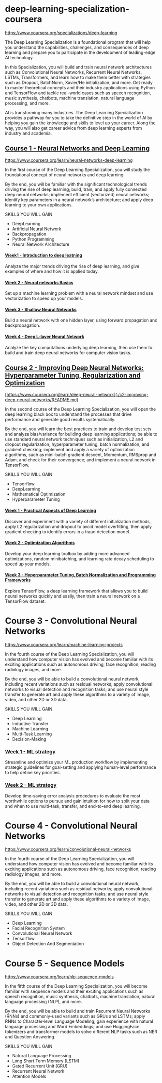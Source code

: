 # deep-learning-specialization-coursera

https://www.coursera.org/specializations/deep-learning


The Deep Learning Specialization is a foundational program that will help you understand the capabilities, challenges, and consequences of deep learning and prepare you to participate in the development of leading-edge AI technology. 

In this Specialization, you will build and train neural network architectures such as Convolutional Neural Networks, Recurrent Neural Networks, LSTMs, Transformers, and learn how to make them better with strategies such as Dropout, BatchNorm, Xavier/He initialization, and more. Get ready to master theoretical concepts and their industry applications using Python and TensorFlow and tackle real-world cases such as speech recognition, music synthesis, chatbots, machine translation, natural language processing, and more.

AI is transforming many industries. The Deep Learning Specialization provides a pathway for you to take the definitive step in the world of AI by helping you gain the knowledge and skills to level up your career. Along the way, you will also get career advice from deep learning experts from industry and academia.


## [Course 1 - Neural Networks and Deep Learning](./c1-neural-networks-and-deep-learning/README.md)

https://www.coursera.org/learn/neural-networks-deep-learning

In the first course of the Deep Learning Specialization, you will study the foundational concept of neural networks and deep learning. 

By the end, you will be familiar with the significant technological trends driving the rise of deep learning; build, train, and apply fully connected deep neural networks; implement efficient (vectorized) neural networks; identify key parameters in a neural network’s architecture; and apply deep learning to your own applications.

SKILLS YOU WILL GAIN
- DeepLearning
- Artificial Neural Network
- Backpropagation
- Python Programming
- Neural Network Architecture

#### [Week1 - Introduction to deep leatning](./c1-neural-networks-and-deep-learning/week1/README.md)

Analyze the major trends driving the rise of deep learning, and give examples of where and how it is applied today.

#### [Week 2 - Neural networks Basics](./c1-neural-networks-and-deep-learning/week2/README.md)

Set up a machine learning problem with a neural network mindset and use vectorization to speed up your models.

#### [Week 3 - Shallow Neural Networks](./c1-neural-networks-and-deep-learning/week3/README.md)

Build a neural network with one hidden layer, using forward propagation and backpropagation.

#### [Week 4 - Deep L-layer Neural Network](./c1-neural-networks-and-deep-learning/week4/README.md)

Analyze the key computations underlying deep learning, then use them to build and train deep neural networks for computer vision tasks.




## [Course 2 - Improving Deep Neural Networks: Hyperparameter Tuning, Regularization and Optimization](./c2-improving-deep-neural-networks/README.md)

[https://www.coursera.org/learn/deep-neural-network](./c2-improving-deep-neural-networks/README.md)

In the second course of the Deep Learning Specialization, you will open the deep learning black box to understand the processes that drive performance and generate good results systematically. 

By the end, you will learn the best practices to train and develop test sets and analyze bias/variance for building deep learning applications; be able to use standard neural network techniques such as initialization, L2 and dropout regularization, hyperparameter tuning, batch normalization, and gradient checking; implement and apply a variety of optimization algorithms, such as mini-batch gradient descent, Momentum, RMSprop and Adam, and check for their convergence; and implement a neural network in TensorFlow.

SKILLS YOU WILL GAIN
- Tensorflow
- DeepLearning
- Mathematical Optimization
- Hyperparameter Tuning



#### [Week 1 - Practical Aspects of Deep Learning](./c2-improving-deep-neural-networks/week1/README.md)

Discover and experiment with a variety of different initialization methods, apply L2 regularization and dropout to avoid model overfitting, then apply gradient checking to identify errors in a fraud detection model.

#### [Week 2 - Optimization Algorithms](./c2-improving-deep-neural-networks/week2/README.md)

Develop your deep learning toolbox by adding more advanced optimizations, random minibatching, and learning rate decay scheduling to speed up your models.

#### [Week 3 - Hyperparameter Tuning, Batch Normalization and Programming Frameworks](./c2-improving-deep-neural-networks/week3/README.md)

Explore TensorFlow, a deep learning framework that allows you to build neural networks quickly and easily, then train a neural network on a TensorFlow dataset.



# Course 3 - Convolutional Neural Networks

https://www.coursera.org/learn/machine-learning-projects

In the fourth course of the Deep Learning Specialization, you will understand how computer vision has evolved and become familiar with its exciting applications such as autonomous driving, face recognition, reading radiology images, and more.

By the end, you will be able to build a convolutional neural network, including recent variations such as residual networks; apply convolutional networks to visual detection and recognition tasks; and use neural style transfer to generate art and apply these algorithms to a variety of image, video, and other 2D or 3D data. 

SKILLS YOU WILL GAIN
- Deep Learning
- Inductive Transfer
- Machine Learning
- Multi-Task Learning
- Decision-Making


### [Week 1 - ML strategy](./week1/README.md)

Streamline and optimize your ML production workflow by implementing strategic guidelines for goal-setting and applying human-level performance to help define key priorities.

### [Week 2 - ML strategy](./week2/README.md)

Develop time-saving error analysis procedures to evaluate the most worthwhile options to pursue and gain intuition for how to split your data and when to use multi-task, transfer, and end-to-end deep learning.


# Course 4 - Convolutional Neural Networks

https://www.coursera.org/learn/convolutional-neural-networks

In the fourth course of the Deep Learning Specialization, you will understand how computer vision has evolved and become familiar with its exciting applications such as autonomous driving, face recognition, reading radiology images, and more.

By the end, you will be able to build a convolutional neural network, including recent variations such as residual networks; apply convolutional networks to visual detection and recognition tasks; and use neural style transfer to generate art and apply these algorithms to a variety of image, video, and other 2D or 3D data. 

SKILLS YOU WILL GAIN
- Deep Learning
- Facial Recognition System
- Convolutional Neural Network
- Tensorflow
- Object Detection And Segmentation


# Course 5 - Sequence Models

https://www.coursera.org/learn/nlp-sequence-models

In the fifth course of the Deep Learning Specialization, you will become familiar with sequence models and their exciting applications such as speech recognition, music synthesis, chatbots, machine translation, natural language processing (NLP), and more. 

By the end, you will be able to build and train Recurrent Neural Networks (RNNs) and commonly-used variants such as GRUs and LSTMs; apply RNNs to Character-level Language Modeling; gain experience with natural language processing and Word Embeddings; and use HuggingFace tokenizers and transformer models to solve different NLP tasks such as NER and Question Answering.

SKILLS YOU WILL GAIN
- Natural Language Processing
- Long Short Term Memory (LSTM)
- Gated Recurrent Unit (GRU)
- Recurrent Neural Network
- Attention Models